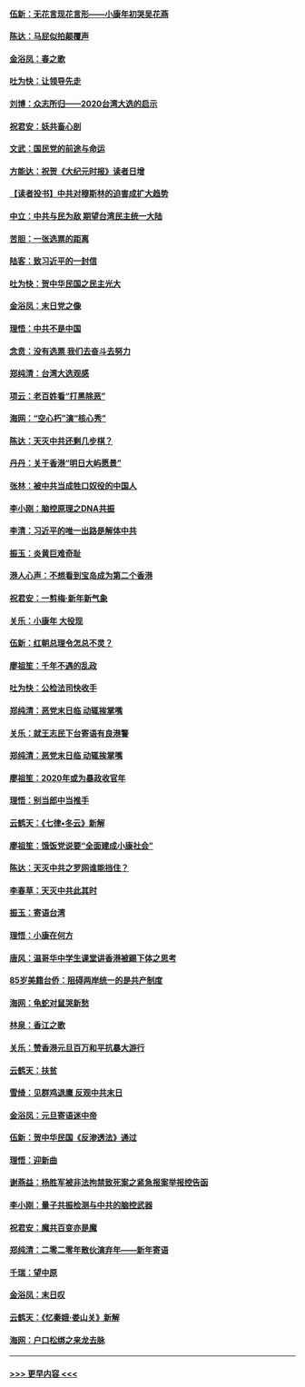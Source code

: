 #### [伍新：无花言现花言形——小康年初哭吴花燕](../pages/nsc993/n11800044.md?t=01171622) 
#### [陈达：马屁似拍颠覆声](../pages/nsc993/n11800010.md?t=01171622) 
#### [金浴凤：春之歌](../pages/nsc993/n11797687.md?t=01171622) 
#### [吐为快：让领导先走](../pages/nsc993/n11797512.md?t=01171622) 
#### [刘博：众志所归——2020台湾大选的启示](../pages/nsc993/n11796878.md?t=01171622) 
#### [祝君安：妖共畜心剖](../pages/nsc993/n11794273.md?t=01171622) 
#### [文武：国民党的前途与命运](../pages/nsc993/n11794198.md?t=01171622) 
#### [方能达：祝贺《大纪元时报》读者日增](../pages/nsc993/n11793807.md?t=01171622) 
#### [【读者投书】中共对穆斯林的迫害成扩大趋势](../pages/nsc993/n11791371.md?t=01171622) 
#### [中立：中共与民为敌 期望台湾民主统一大陆](../pages/nsc993/n11790392.md?t=01171622) 
#### [苦胆：一张选票的距离](../pages/nsc993/n11788914.md?t=01171622) 
#### [陆客：致习近平的一封信](../pages/nsc993/n11788867.md?t=01171622) 
#### [吐为快：贺中华民国之民主光大](../pages/nsc993/n11788618.md?t=01171622) 
#### [金浴凤：末日党之像](../pages/nsc993/n11787475.md?t=01171622) 
#### [理悟：中共不是中国](../pages/nsc993/n11787463.md?t=01171622) 
#### [念贲：没有选票  我们去奋斗去努力](../pages/nsc993/n11787398.md?t=01171622) 
#### [郑纯清：台湾大选观感](../pages/nsc993/n11786210.md?t=01171622) 
#### [项云：老百姓看“打黑除恶”](../pages/nsc993/n11785398.md?t=01171622) 
#### [海网：“空心朽”演“核心秀”](../pages/nsc993/n11783874.md?t=01171622) 
#### [陈达：天灭中共还剩几步棋？](../pages/nsc993/n11783719.md?t=01171622) 
#### [丹丹：关于香港“明日大屿愿景”](../pages/nsc993/n11783273.md?t=01171622) 
#### [张林：被中共当成牲口奴役的中国人](../pages/nsc993/n11782397.md?t=01171622) 
#### [李小刚：脑控原理之DNA共振](../pages/nsc993/n11780962.md?t=01171622) 
#### [李清：习近平的唯一出路是解体中共](../pages/nsc993/n11780866.md?t=01171622) 
#### [振玉：炎黄巨难奇耻](../pages/nsc993/n11779632.md?t=01171622) 
#### [港人心声：不想看到宝岛成为第二个香港](../pages/nsc993/n11778817.md?t=01171622) 
#### [祝君安：一剪梅‧新年新气象](../pages/nsc993/n11776340.md?t=01171622) 
#### [关乐：小康年 大役现](../pages/nsc993/n11774213.md?t=01171622) 
#### [伍新：红朝总理令怎总不灵？](../pages/nsc993/n11770813.md?t=01171622) 
#### [廖祖笙：千年不遇的乱政](../pages/nsc993/n11770373.md?t=01171622) 
#### [吐为快：公检法司快收手](../pages/nsc993/n11770359.md?t=01171622) 
#### [郑纯清：恶党末日临 动辄挨掌嘴](../pages/nsc993/n11769912.md?t=01171622) 
#### [关乐：就王志民下台寄语有良港警](../pages/nsc993/n11769903.md?t=01171622) 
#### [郑纯清：恶党末日临 动辄挨掌嘴](../pages/nsc993/n11769356.md?t=01171622) 
#### [廖祖笙：2020年或为暴政收官年](../pages/nsc993/n11768216.md?t=01171622) 
#### [理悟：别当郎中当推手](../pages/nsc993/n11768243.md?t=01171622) 
#### [云鹤天：《七律▪冬云》新解](../pages/nsc993/n11768204.md?t=01171622) 
#### [廖祖笙：饿饭党说要“全面建成小康社会”](../pages/nsc993/n11767482.md?t=01171622) 
#### [陈达：天灭中共之罗网谁能挡住？](../pages/nsc993/n11767465.md?t=01171622) 
#### [李春草：天灭中共此其时](../pages/nsc993/n11767452.md?t=01171622) 
#### [振玉：寄语台湾](../pages/nsc993/n11767432.md?t=01171622) 
#### [理悟：小康在何方](../pages/nsc993/n11767394.md?t=01171622) 
#### [唐风：温哥华中学生课堂讲香港被踢下体之思考](../pages/nsc993/n11766848.md?t=01171622) 
#### [85岁美籍台侨：阻碍两岸统一的是共产制度](../pages/nsc993/n11765043.md?t=01171622) 
#### [海网：龟蛇对鼠哭新愁](../pages/nsc993/n11764895.md?t=01171622) 
#### [林泉：香江之歌](../pages/nsc993/n11764415.md?t=01171622) 
#### [关乐：赞香港元旦百万和平抗暴大游行](../pages/nsc993/n11764382.md?t=01171622) 
#### [云鹤天：扶贫](../pages/nsc993/n11764245.md?t=01171622) 
#### [雪绮：见群鸡退鹰  反观中共末日](../pages/nsc993/n11762112.md?t=01171622) 
#### [金浴凤：元旦寄语迷中帝](../pages/nsc993/n11761788.md?t=01171622) 
#### [伍新：贺中华民国《反渗透法》通过](../pages/nsc993/n11761994.md?t=01171622) 
#### [理悟：迎新曲](../pages/nsc993/n11761152.md?t=01171622) 
#### [谢燕益：杨胜军被非法拘禁致死案之紧急报案举报控告函](../pages/nsc993/n11756134.md?t=01171622) 
#### [李小刚：量子共振检测与中共的脑控武器](../pages/nsc993/n11754518.md?t=01171622) 
#### [祝君安：魔共百变亦是魔](../pages/nsc993/n11754469.md?t=01171622) 
#### [郑纯清：二零二零年散伙演弃年——新年寄语](../pages/nsc993/n11754195.md?t=01171622) 
#### [千瑞：望中原](../pages/nsc993/n11754159.md?t=01171622) 
#### [金浴凤：末日叹](../pages/nsc993/n11752359.md?t=01171622) 
#### [云鹤天：《忆秦娥‧娄山关》新解](../pages/nsc993/n11752348.md?t=01171622) 
#### [海网：户口松绑之来龙去脉](../pages/nsc993/n11752328.md?t=01171622) 

----
#### [ >>> 更早内容 <<< ](../indexes/nsc993-earlier.md)
